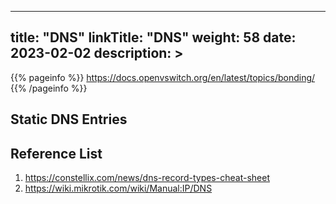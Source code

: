 
---
title: "DNS"
linkTitle: "DNS"
weight: 58
date: 2023-02-02
description: >
---

{{% pageinfo %}}
https://docs.openvswitch.org/en/latest/topics/bonding/
{{% /pageinfo %}}
## Static DNS Entries


## Reference List
1. https://constellix.com/news/dns-record-types-cheat-sheet
2. https://wiki.mikrotik.com/wiki/Manual:IP/DNS

